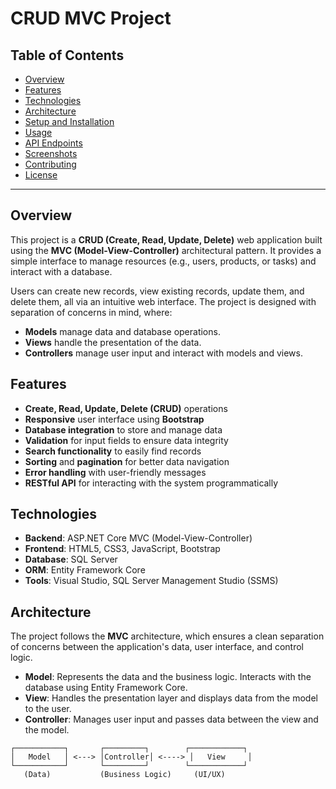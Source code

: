 # CRUD MVC Project

## Table of Contents
- [Overview](#overview)
- [Features](#features)
- [Technologies](#technologies)
- [Architecture](#architecture)
- [Setup and Installation](#setup-and-installation)
- [Usage](#usage)
- [API Endpoints](#api-endpoints)
- [Screenshots](#screenshots)
- [Contributing](#contributing)
- [License](#license)

---

## Overview

This project is a **CRUD (Create, Read, Update, Delete)** web application built using the **MVC (Model-View-Controller)** architectural pattern. It provides a simple interface to manage resources (e.g., users, products, or tasks) and interact with a database. 

Users can create new records, view existing records, update them, and delete them, all via an intuitive web interface. The project is designed with separation of concerns in mind, where:
- **Models** manage data and database operations.
- **Views** handle the presentation of the data.
- **Controllers** manage user input and interact with models and views.

## Features

- **Create, Read, Update, Delete (CRUD)** operations
- **Responsive** user interface using **Bootstrap**
- **Database integration** to store and manage data
- **Validation** for input fields to ensure data integrity
- **Search functionality** to easily find records
- **Sorting** and **pagination** for better data navigation
- **Error handling** with user-friendly messages
- **RESTful API** for interacting with the system programmatically

## Technologies

- **Backend**: ASP.NET Core MVC (Model-View-Controller)
- **Frontend**: HTML5, CSS3, JavaScript, Bootstrap
- **Database**: SQL Server
- **ORM**: Entity Framework Core
- **Tools**: Visual Studio, SQL Server Management Studio (SSMS)

## Architecture

The project follows the **MVC** architecture, which ensures a clean separation of concerns between the application's data, user interface, and control logic.

- **Model**: Represents the data and the business logic. Interacts with the database using Entity Framework Core.
- **View**: Handles the presentation layer and displays data from the model to the user.
- **Controller**: Manages user input and passes data between the view and the model.

```plaintext
┌───────────┐       ┌─────────┐        ┌────────────┐
│   Model   │ <---> │Controller│ <----> │   View     │
└───────────┘       └─────────┘        └────────────┘
   (Data)           (Business Logic)     (UI/UX)
